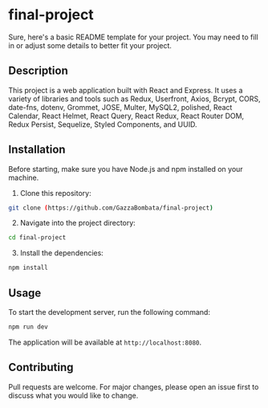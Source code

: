 # final-project

Sure, here's a basic README template for your project. You may need to fill in or adjust some details to better fit your project.

## Description

This project is a web application built with React and Express. It uses a variety of libraries and tools such as Redux, Userfront, Axios, Bcrypt, CORS, date-fns, dotenv, Grommet, JOSE, Multer, MySQL2, polished, React Calendar, React Helmet, React Query, React Redux, React Router DOM, Redux Persist, Sequelize, Styled Components, and UUID.

## Installation

Before starting, make sure you have Node.js and npm installed on your machine.

1. Clone this repository:
```bash
git clone (https://github.com/GazzaBombata/final-project)
```

2. Navigate into the project directory:
```bash
cd final-project
```

3. Install the dependencies:
```bash
npm install
```

## Usage

To start the development server, run the following command:

```bash
npm run dev
```

The application will be available at `http://localhost:8080`.


## Contributing

Pull requests are welcome. For major changes, please open an issue first to discuss what you would like to change.
